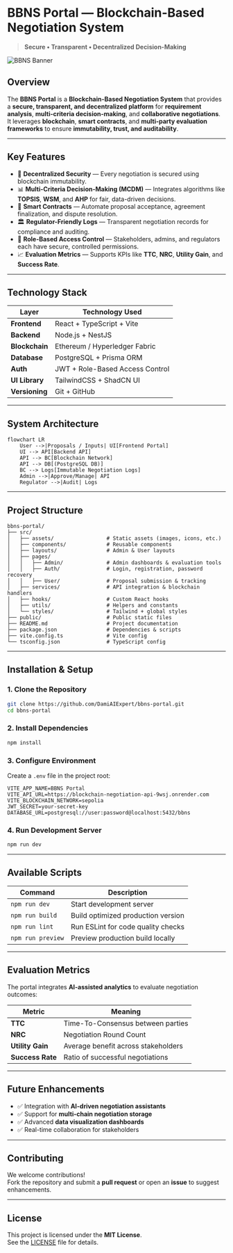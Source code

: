 
# **BBNS Portal** — Blockchain-Based Negotiation System
> **Secure • Transparent • Decentralized Decision-Making**

![BBNS Banner](https://dummyimage.com/1200x400/1c1c1c/ffffff&text=Blockchain-Based+Negotiation+System)

## **Overview**
The **BBNS Portal** is a **Blockchain-Based Negotiation System** that provides a **secure, transparent, and decentralized platform** for **requirement analysis**, **multi-criteria decision-making**, and **collaborative negotiations**.  
It leverages **blockchain**, **smart contracts**, and **multi-party evaluation frameworks** to ensure **immutability, trust, and auditability**.

---

## **Key Features**
- 🔐 **Decentralized Security** — Every negotiation is secured using blockchain immutability.
- 📊 **Multi-Criteria Decision-Making (MCDM)** — Integrates algorithms like **TOPSIS**, **WSM**, and **AHP** for fair, data-driven decisions.
- 📜 **Smart Contracts** — Automate proposal acceptance, agreement finalization, and dispute resolution.
- 🏛 **Regulator-Friendly Logs** — Transparent negotiation records for compliance and auditing.
- 👥 **Role-Based Access Control** — Stakeholders, admins, and regulators each have secure, controlled permissions.
- 📈 **Evaluation Metrics** — Supports KPIs like **TTC**, **NRC**, **Utility Gain**, and **Success Rate**.

---

## **Technology Stack**
| Layer          | Technology Used |
|---------------|------------------|
| **Frontend**  | React + TypeScript + Vite |
| **Backend**   | Node.js + NestJS |
| **Blockchain**| Ethereum / Hyperledger Fabric |
| **Database**  | PostgreSQL + Prisma ORM |
| **Auth**      | JWT + Role-Based Access Control |
| **UI Library**| TailwindCSS + ShadCN UI |
| **Versioning**| Git + GitHub |

---

## **System Architecture**

```mermaid
flowchart LR
    User -->|Proposals / Inputs| UI[Frontend Portal]
    UI --> API[Backend API]
    API --> BC[Blockchain Network]
    API --> DB[(PostgreSQL DB)]
    BC --> Logs[Immutable Negotiation Logs]
    Admin -->|Approve/Manage| API
    Regulator -->|Audit| Logs
```

---

## **Project Structure**

```
bbns-portal/
├── src/
│   ├── assets/                 # Static assets (images, icons, etc.)
│   ├── components/             # Reusable components
│   ├── layouts/                # Admin & User layouts
│   ├── pages/
│   │   ├── Admin/              # Admin dashboards & evaluation tools
│   │   ├── Auth/               # Login, registration, password recovery
│   │   ├── User/               # Proposal submission & tracking
│   ├── services/               # API integration & blockchain handlers
│   ├── hooks/                  # Custom React hooks
│   ├── utils/                  # Helpers and constants
│   └── styles/                 # Tailwind + global styles
├── public/                     # Public static files
├── README.md                   # Project documentation
├── package.json                # Dependencies & scripts
├── vite.config.ts              # Vite config
└── tsconfig.json               # TypeScript config
```

---

## **Installation & Setup**

### **1. Clone the Repository**
```bash
git clone https://github.com/DamiAIExpert/bbns-portal.git
cd bbns-portal
```

### **2. Install Dependencies**
```bash
npm install
```

### **3. Configure Environment**
Create a `.env` file in the project root:

```env
VITE_APP_NAME=BBNS Portal
VITE_API_URL=https://blockchain-negotiation-api-9wsj.onrender.com
VITE_BLOCKCHAIN_NETWORK=sepolia
JWT_SECRET=your-secret-key
DATABASE_URL=postgresql://user:password@localhost:5432/bbns
```

### **4. Run Development Server**
```bash
npm run dev
```

---

## **Available Scripts**

| Command          | Description                         |
|------------------|-------------------------------------|
| `npm run dev`    | Start development server            |
| `npm run build`  | Build optimized production version  |
| `npm run lint`   | Run ESLint for code quality checks  |
| `npm run preview`| Preview production build locally    |

---

## **Evaluation Metrics**
The portal integrates **AI-assisted analytics** to evaluate negotiation outcomes:

| Metric          | Meaning                                    |
|-----------------|------------------------------------------|
| **TTC**        | Time-To-Consensus between parties         |
| **NRC**        | Negotiation Round Count                  |
| **Utility Gain** | Average benefit across stakeholders     |
| **Success Rate** | Ratio of successful negotiations        |

---

## **Future Enhancements**
- ✅ Integration with **AI-driven negotiation assistants**
- ✅ Support for **multi-chain negotiation storage**
- ✅ Advanced **data visualization dashboards**
- ✅ Real-time collaboration for stakeholders

---

## **Contributing**
We welcome contributions!  
Fork the repository and submit a **pull request** or open an **issue** to suggest enhancements.

---

## **License**
This project is licensed under the **MIT License**.  
See the [LICENSE](LICENSE) file for details.
